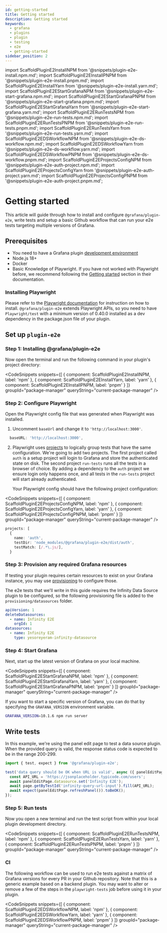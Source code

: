 ```yaml
---
id: getting-started
title: Getting started
description: Getting started
keywords:
  - grafana
  - plugins
  - plugin
  - testing
  - e2e
  - getting-started
sidebar_position: 2
---
```


import ScaffoldPluginE2InstallNPM from '@snippets/plugin-e2e-install.npm.md';
import ScaffoldPluginE2EInstallPNPM from '@snippets/plugin-e2e-install.pnpm.md';
import ScaffoldPluginE2EInstallYarn from '@snippets/plugin-e2e-install.yarn.md';
import ScaffoldPluginE2EStartGrafanaNPM from '@snippets/plugin-e2e-start-grafana.npm.md';
import ScaffoldPluginE2EStartGrafanaPNPM from '@snippets/plugin-e2e-start-grafana.pnpm.md';
import ScaffoldPluginE2EStartGrafanaYarn from '@snippets/plugin-e2e-start-grafana.yarn.md';
import ScaffoldPluginE2ERunTestsNPM from '@snippets/plugin-e2e-run-tests.npm.md';
import ScaffoldPluginE2ERunTestsPNPM from '@snippets/plugin-e2e-run-tests.pnpm.md';
import ScaffoldPluginE2ERunTestsYarn from '@snippets/plugin-e2e-run-tests.yarn.md';
import ScaffoldPluginE2EDSWorkflowNPM from '@snippets/plugin-e2e-ds-workflow.npm.md';
import ScaffoldPluginE2EDSWorkflowYarn from '@snippets/plugin-e2e-ds-workflow.yarn.md';
import ScaffoldPluginE2EDSWorkflowPNPM from '@snippets/plugin-e2e-ds-workflow.pnpm.md';
import ScaffoldPluginE2EProjectsConfigNPM from '@snippets/plugin-e2e-auth-project.npm.md';
import ScaffoldPluginE2EProjectsConfigYarn from '@snippets/plugin-e2e-auth-project.yarn.md';
import ScaffoldPluginE2EProjectsConfigPNPM from '@snippets/plugin-e2e-auth-project.pnpm.md';

# Getting started

This article will guide through how to install and configure `@grafana/plugin-e2e`, write tests and setup a basic Github workflow that can run your e2e tests targeting multiple versions of Grafana.

## Prerequisites

- You need to have a Grafana plugin [development environment](https://grafana.com/developers/plugin-tools/get-started/set-up-development-environment)
- Node.js 18+
- Docker
- Basic Knowledge of Playwright. If you have not worked with Playwright before, we recommend following the [Getting started](https://playwright.dev/docs/intro) section in their documentation.

### Installing Playwright

Please refer to the [Playwright documentation](https://playwright.dev/docs/intro#installing-playwright) for instruction on how to install. `@grafana/plugin-e2e` extends Playwright APIs, so you need to have `Playwright/test` with a minimum version of 0.40.0 installed as a dev dependency in the package.json file of your plugin.

## Set up `plugin-e2e`

### Step 1: Installing @grafana/plugin-e2e

Now open the terminal and run the following command in your plugin's project directory:

<CodeSnippets
snippets={[
{ component: ScaffoldPluginE2InstallNPM, label: 'npm' },
{ component: ScaffoldPluginE2EInstallYarn, label: 'yarn' },
{ component: ScaffoldPluginE2EInstallPNPM, label: 'pnpm' }
]}
groupId="package-manager"
queryString="current-package-manager"
/>

### Step 2: Configure Playwright

Open the Playwright config file that was generated when Playwright was installed.

1. Uncomment `baseUrl` and change it to `'http://localhost:3000'`.

```ts title="playwright.config.ts"
  baseURL: 'http://localhost:3000',
```

2. Playwright uses [projects](https://playwright.dev/docs/test-projects) to logically group tests that have the same configuration. We're going to add two projects. The first project called `auth` is a setup project will login to Grafana and store the authenticated state on disk. The second project `run-tests` runs all the tests in a browser of choice. By adding a dependency to the `auth` project we ensure login only happens once, and all tests in the `run-tests` project will start already authenticated.

   Your Playwright config should have the following project configuration:

<CodeSnippets
snippets={[
{ component: ScaffoldPluginE2EProjectsConfigNPM, label: 'npm' },
{ component: ScaffoldPluginE2EProjectsConfigYarn, label: 'yarn' },
{ component: ScaffoldPluginE2EProjectsConfigPNPM, label: 'pnpm' }
]}
groupId="package-manager"
queryString="current-package-manager"
/>

```ts title="playwright.config.ts"
projects: [
  {
    name: 'auth',
    testDir: 'node_modules/@grafana/plugin-e2e/dist/auth',
    testMatch: [/.*\.js/],
  }
```

### Step 3: Provision any required Grafana resources

If testing your plugin requires certain resources to exist on your Grafana instance, you may use [provisioning](https://grafana.com/docs/grafana/latest/administration/provisioning/) to configure those.

The e2e tests that we'll write in this guide requires the Infinity Data Source plugin to be configured, so the following provisioning file is added to the `provisioning/datasources` folder.

```yml title="infinity.yaml"
apiVersion: 1
deleteDatasources:
  - name: Infinity E2E
    orgId: 1
datasources:
  - name: Infinity E2E
    type: yesoreyeram-infinity-datasource
```

### Step 4: Start Grafana

Next, start up the latest version of Grafana on your local machine.

<CodeSnippets
snippets={[
{ component: ScaffoldPluginE2EStartGrafanaNPM, label: 'npm' },
{ component: ScaffoldPluginE2EStartGrafanaYarn, label: 'yarn' },
{ component: ScaffoldPluginE2EStartGrafanaPNPM, label: 'pnpm' }
]}
groupId="package-manager"
queryString="current-package-manager"
/>

If you want to start a specific version of Grafana, you can do that by specifying the `GRAFANA_VERSION` environment variable.

```bash
GRAFANA_VERSION=10.1.6 npm run server
```

## Write tests

In this example, we're using the panel edit page to test a data source plugin. When the provided query is valid, the response status code is expected to be in the range 200-299.

```ts
import { test, expect } from '@grafana/plugin-e2e';

test('data query should be OK when URL is valid', async ({ panelEditPage, page }) => {
  const API_URL = 'https://jsonplaceholder.typicode.com/users';
  await panelEditPage.datasource.set('Infinity E2E');
  await page.getByTestId('infinity-query-url-input').fill(API_URL);
  await expect(panelEditPage.refreshPanel()).toBeOK();
});
```

### Step 5: Run tests

Now you open a new terminal and run the test script from within your local plugin development directory.

<CodeSnippets
snippets={[
{ component: ScaffoldPluginE2ERunTestsNPM, label: 'npm' },
{ component: ScaffoldPluginE2ERunTestsYarn, label: 'yarn' },
{ component: ScaffoldPluginE2ERunTestsPNPM, label: 'pnpm' }
]}
groupId="package-manager"
queryString="current-package-manager"
/>

### CI

The following workflow can be used to run e2e tests against a matrix of Grafana versions for every PR in your Github repository. Note that this is a generic example based on a backend plugin. You may want to alter or remove a few of the steps in the `playwright-tests` job before using it in your plugin.

<CodeSnippets
snippets={[
{ component: ScaffoldPluginE2EDSWorkflowNPM, label: 'npm' },
{ component: ScaffoldPluginE2EDSWorkflowYarn, label: 'yarn' },
{ component: ScaffoldPluginE2EDSWorkflowPNPM, label: 'pnpm' }
]}
groupId="package-manager"
queryString="current-package-manager"
/>
